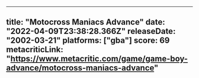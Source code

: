 
---
title: "Motocross Maniacs Advance"
date: "2022-04-09T23:38:28.366Z"
releaseDate: "2002-03-21"
platforms: ["gba"]
score: 69
metacriticLink: "https://www.metacritic.com/game/game-boy-advance/motocross-maniacs-advance"
---
